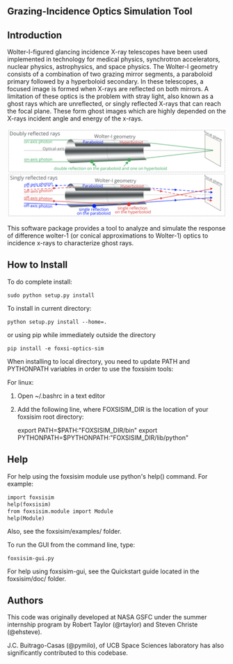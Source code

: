 Grazing-Incidence Optics Simulation Tool
----------------------------------------

Introduction
------------

Wolter-I-figured glancing incidence X-ray telescopes have been used implemented 
in technology for medical physics, synchrotron accelerators, nuclear physics,
astrophysics, and space physics. The Wolter-I geometry consists of a combination
of two grazing mirror segments, a paraboloid primary followed by a hyperboloid 
secondary. In these telescopes, a focused image is formed when X-rays are 
reflected on both mirrors. A limitation of these optics is the problem with 
stray light, also known as a ghost rays which are unreflected, or singly 
reflected X-rays that can reach the focal plane. These form ghost images 
which are highly depended on the X-rays incident angle and energy of the x-rays.

![Schematic of a Wolter-I mirror. Top: Rays (in green) that reflect twice and then reach the focal plane are focused rays. Bottom: Rays that reflect only once produce a ghost ray pattern on the focal plane. In blue and red those rays reflecting only on the paraboloid and the hyperboloid segment respectively.](doc/images/Wolter1_schematic.png)

This software package provides a tool to analyze and simulate the response
of difference wolter-1 (or conical approximations to Wolter-1) optics
to incidence x-rays to characterize ghost rays.

How to Install
--------------
To do complete install:

    sudo python setup.py install

To install in current directory:

    python setup.py install --home=.

or using pip while immediately outside the directory

    pip install -e foxsi-optics-sim

When installing to local directory, you need to update PATH 
and PYTHONPATH variables in order to use the foxsisim tools:

For linux:
1. Open ~/.bashrc in a text editor
2. Add the following line, where FOXSISIM_DIR is the location of your foxsisim root directory:
   
    export PATH=$PATH:"FOXSISIM_DIR/bin"
    export PYTHONPATH=$PYTHONPATH:"FOXSISIM_DIR/lib/python"


Help
----
For help using the foxsisim module use python's help() command. 
For example:

    import foxsisim
    help(foxsisim)
    from foxsisim.module import Module
    help(Module)

Also, see the foxsisim/examples/ folder.

To run the GUI from the command line, type:
    
    foxsisim-gui.py

For help using foxsisim-gui, see the Quickstart guide located in the 
foxsisim/doc/ folder.

Authors
-------
This code was originally developed at NASA GSFC under the summer internship 
program by Robert Taylor (@rtaylor) and Steven Christe (@ehsteve). 

J.C. Buitrago-Casas (@pymilo), of UCB Space Sciences laboratory has also
significantly contributed to this codebase.


